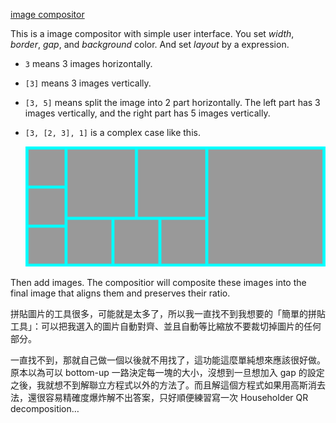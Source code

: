 [image compositor](//cindylinz.github.io/Web-ImageCompositor)

This is a image compositor with simple user interface.
You set *width*, *border*, *gap*, and *background* color.
And set *layout* by a expression.

  + `3` means 3 images horizontally.
  + `[3]` means 3 images vertically.
  + `[3, 5]` means split the image into 2 part horizontally. The left part has 3 images vertically, and the right part has 5 images vertically.
  + `[3, [2, 3], 1]` is a complex case like this.

    ![layout sample](layout-sample.png "layout sample")

Then add images.
The compositior will composite these images into the final image that aligns them and preserves their ratio.

拼貼圖片的工具很多，可能就是太多了，所以我一直找不到我想要的「簡單的拼貼工具」：可以把我選入的圖片自動對齊、並且自動等比縮放不要裁切掉圖片的任何部分。

一直找不到，那就自己做一個以後就不用找了，這功能這麼單純想來應該很好做。原本以為可以 bottom-up 一路決定每一塊的大小，沒想到一旦想加入 gap 的設定之後，我就想不到解聯立方程式以外的方法了。而且解這個方程式如果用高斯消去法，還很容易精確度爆炸解不出答案，只好順便練習寫一次 Householder QR decomposition…
